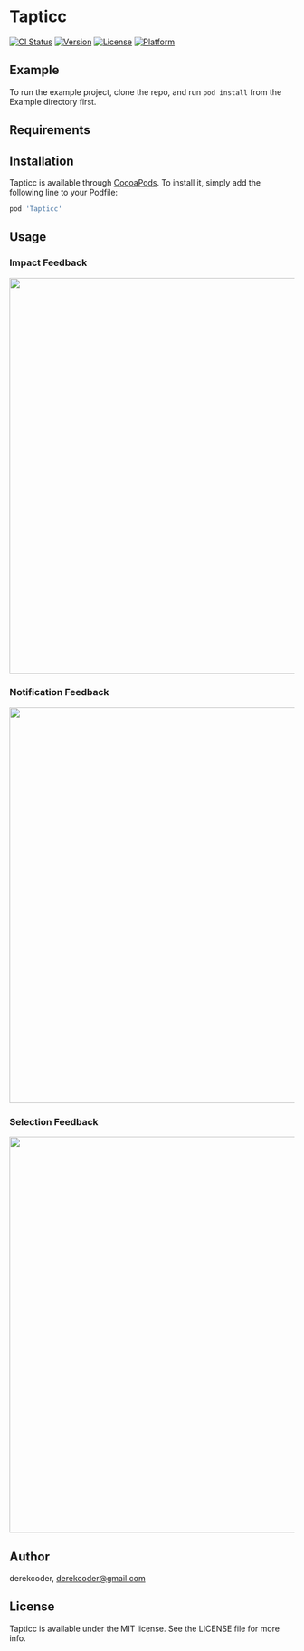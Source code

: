 # Tapticc

[![CI Status](https://img.shields.io/travis/derekcoder@gmail.com/Tapticc.svg?style=flat)](https://travis-ci.org/derekcoder@gmail.com/Tapticc)
[![Version](https://img.shields.io/cocoapods/v/Tapticc.svg?style=flat)](https://cocoapods.org/pods/Tapticc)
[![License](https://img.shields.io/cocoapods/l/Tapticc.svg?style=flat)](https://cocoapods.org/pods/Tapticc)
[![Platform](https://img.shields.io/cocoapods/p/Tapticc.svg?style=flat)](https://cocoapods.org/pods/Tapticc)

## Example

To run the example project, clone the repo, and run `pod install` from the Example directory first.

## Requirements

## Installation

Tapticc is available through [CocoaPods](https://cocoapods.org). To install
it, simply add the following line to your Podfile:

```ruby
pod 'Tapticc'
```

## Usage

### Impact Feedback

<p align="center">
<img src="https://raw.githubusercontent.com/derekcoder/Tapticc/master/assets/impact.png" width="700">
</p>

### Notification Feedback

<p align="center">
<img src="https://raw.githubusercontent.com/derekcoder/Tapticc/master/assets/notification.png" width="700">
</p>

### Selection Feedback

<p align="center">
<img src="https://raw.githubusercontent.com/derekcoder/Tapticc/master/assets/selection.png" width="700">
</p>

## Author

derekcoder, derekcoder@gmail.com

## License

Tapticc is available under the MIT license. See the LICENSE file for more info.
